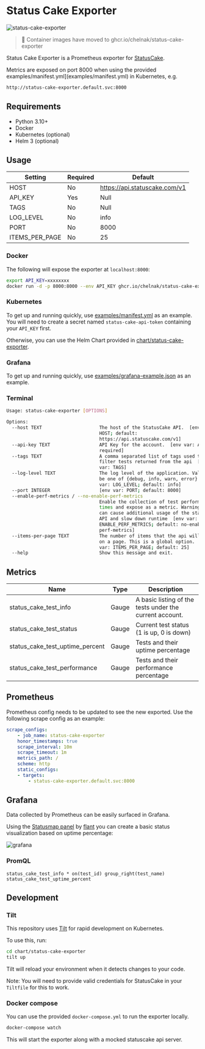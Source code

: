 # Status Cake Exporter

![status-cake-exporter](https://github.com/chelnak/status-cake-exporter/actions/workflows/ci.yml/badge.svg)

> :rotating_light: Container images have moved to ghcr.io/chelnak/status-cake-exporter

Status Cake Exporter is a Prometheus exporter for [StatusCake](https://www.statuscake.com/).

Metrics are exposed on port 8000 when using the provided examples/manifest.yml](examples/manifest.yml) in Kubernetes, e.g.

```sh
http://status-cake-exporter.default.svc:8000
```

## Requirements

* Python 3.10+
* Docker
* Kubernetes (optional)
* Helm 3 (optional)

## Usage

| Setting                              | Required | Default                       |
|--------------------------------------|----------|---------                      |
| HOST                                 | No       | https://api.statuscake.com/v1 |
| API_KEY                              | Yes      | Null                          |
| TAGS                                 | No       | Null                          |
| LOG_LEVEL                            | No       | info                          |
| PORT                                 | No       | 8000                          |
| ITEMS_PER_PAGE                       | No       | 25                            |

### Docker

The following will expose the exporter at `localhost:8000`:

```sh
export API_KEY=xxxxxxxx
docker run -d -p 8000:8000 --env API_KEY ghcr.io/chelnak/status-cake-exporter:latest
```

### Kubernetes

To get up and running quickly, use [examples/manifest.yml](examples/manifest.yml) as an example. You will need to create a secret named `status-cake-api-token` containing your `API_KEY` first.

Otherwise, you can use the Helm Chart provided in [chart/status-cake-exporter](chart/status-cake-exporter/README.md).

### Grafana

To get up and running quickly, use [examples/grafana-example.json](examples/grafana-example.json) as an example.

### Terminal

```sh
Usage: status-cake-exporter [OPTIONS]

Options:
  --host TEXT                     The host of the StatusCake API.  [env var:
                                  HOST; default:
                                  https://api.statuscake.com/v1]
  --api-key TEXT                  API Key for the account.  [env var: API_KEY;
                                  required]
  --tags TEXT                     A comma separated list of tags used to
                                  filter tests returned from the api  [env
                                  var: TAGS]
  --log-level TEXT                The log level of the application. Value can
                                  be one of {debug, info, warn, error}  [env
                                  var: LOG_LEVEL; default: info]
  --port INTEGER                  [env var: PORT; default: 8000]
  --enable-perf-metrics / --no-enable-perf-metrics
                                  Enable the collection of test performance
                                  times and expose as a metric. Warning - this
                                  can cause additional usage of the statuscake
                                  API and slow down runtime  [env var:
                                  ENABLE_PERF_METRICS; default: no-enable-
                                  perf-metrics]
  --items-per-page TEXT           The number of items that the api will return
                                  on a page. This is a global option.  [env
                                  var: ITEMS_PER_PAGE; default: 25]
  --help                          Show this message and exit.
```

## Metrics

| Name| Type | Description |
|-----|------|-------------|
| status_cake_test_info | Gauge |A basic listing of the tests under the current account. |
| status_cake_test_status | Gauge | Current test status (1 is up, 0 is down) |
| status_cake_test_uptime_percent | Gauge | Tests and their uptime percentage |
| status_cake_test_performance | Gauge | Tests and their performance percentage |

## Prometheus

Prometheus config needs to be updated to see the new exported. Use the following scrape config as an example:

```Yaml
scrape_configs:
    - job_name: status-cake-exporter
    honor_timestamps: true
    scrape_interval: 10m
    scrape_timeout: 1m
    metrics_path: /
    scheme: http
    static_configs:
    - targets:
        - status-cake-exporter.default.svc:8000
```

## Grafana

Data collected by Prometheus can be easily surfaced in Grafana.

Using the [Statusmap panel](https://grafana.com/grafana/plugins/flant-statusmap-panel) by [flant](https://github.com/flant/grafana-statusmap) you can create a basic status visualization based on uptime percentage:

![grafana](examples/grafana.png)

### PromQL

```PromQL
status_cake_test_info * on(test_id) group_right(test_name) status_cake_test_uptime_percent
```

## Development

### Tilt

This repository uses [Tilt](https://tilt.dev) for rapid development on Kubernetes.

To use this, run:

```sh
cd chart/status-cake-exporter
tilt up
```

Tilt will reload your environment when it detects changes to your code.

Note: You will need to provide valid credentials for StatusCake in your `Tiltfile` for this to work.

### Docker compose

You can use the provided `docker-compose.yml` to run the exporter locally.

```sh
docker-compose watch
```

This will start the exporter along with a mocked statuscake api server.